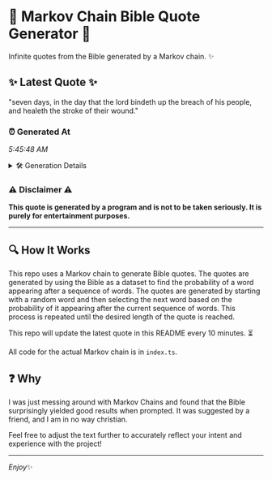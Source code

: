 # 📖 Markov Chain Bible Quote Generator 📖

Infinite quotes from the Bible generated by a Markov chain. ✨

## ✨ Latest Quote ✨
"seven days, in the day that the lord bindeth up the breach of his people, and healeth the stroke of their wound."

### ⏰ Generated At
*5:45:48 AM*

<details>
    <summary>🛠️ Generation Details</summary>
    <p>
        <strong>🌱 Seed:</strong> seven<br>
        <strong>🔄 Iterations:</strong> 21<br>
        <strong>📜 Context History:</strong><br>[ seven ]: days,<br>[ seven, days, ]: in<br>[ seven, days,, in ]: the<br>[ seven, days,, in, the ]: day<br>[ seven, days,, in, the, day ]: that<br>[ seven, days,, in, the, day, that ]: the<br>[ days,, in, the, day, that, the ]: lord<br>[ in, the, day, that, the, lord ]: bindeth<br>[ the, day, that, the, lord, bindeth ]: up<br>[ day, that, the, lord, bindeth, up ]: the<br>[ that, the, lord, bindeth, up, the ]: breach<br>[ the, lord, bindeth, up, the, breach ]: of<br>[ lord, bindeth, up, the, breach, of ]: his<br>[ bindeth, up, the, breach, of, his ]: people,<br>[ up, the, breach, of, his, people, ]: and<br>[ the, breach, of, his, people,, and ]: healeth<br>[ breach, of, his, people,, and, healeth ]: the<br>[ of, his, people,, and, healeth, the ]: stroke<br>[ his, people,, and, healeth, the, stroke ]: of<br>[ people,, and, healeth, the, stroke, of ]: their<br>[ and, healeth, the, stroke, of, their ]: wound.<br>
    </p>
</details>

### ⚠️ Disclaimer ⚠️
**This quote is generated by a program and is not to be taken seriously. It is purely for entertainment purposes.**

---

## 🔍 How It Works

This repo uses a Markov chain to generate Bible quotes. The quotes are generated by using the Bible as a dataset to find the probability of a word appearing after a sequence of words. The quotes are generated by starting with a random word and then selecting the next word based on the probability of it appearing after the current sequence of words. This process is repeated until the desired length of the quote is reached.

This repo will update the latest quote in this README every 10 minutes. ⏳

All code for the actual Markov chain is in `index.ts`.

## ❓ Why

I was just messing around with Markov Chains and found that the Bible surprisingly yielded good results when prompted. 
It was suggested by a friend, and I am in no way christian.

Feel free to adjust the text further to accurately reflect your intent and experience with the project!

---

*Enjoy*✨
